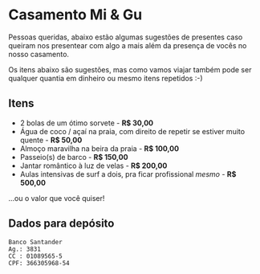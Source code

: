 # Casamento Mi & Gu

Pessoas queridas, abaixo estão algumas sugestões de presentes caso queiram nos presentear com algo a mais além da presença de vocês no nosso casamento.

Os itens abaixo são sugestões, mas como vamos viajar também pode ser qualquer quantia em dinheiro ou mesmo itens repetidos :-)

## Itens

* 2 bolas de um ótimo sorvete - **R$ 30,00**
* Água de coco / açaí na praia, com direito de repetir se estiver muito quente - **R$ 50,00**
* Almoço maravilha na beira da praia - **R$ 100,00**
* Passeio(s) de barco - **R$ 150,00**
* Jantar romântico à luz de velas - **R$ 200,00**
* Aulas intensivas de surf a dois, pra ficar profissional _mesmo_ - **R$ 500,00**

...ou o valor que você quiser!

## Dados para depósito

```
Banco Santander
Ag.: 3831
CC : 01089565-5
CPF: 366305968-54
```
